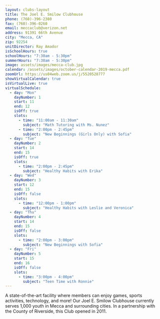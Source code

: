 ```yaml
---
layout: clubs-layout
title: The Joel E. Smilow Clubhouse
phone: (760)-396-2380
fax: (760)-396-0260
email: meccaclub@verizon.net
address: 91391 66th Avenue
city: "Mecca, CA"
zip: 92254
unitDirector: Ray Amador
isSchoolHours: true
schoolHours: "7:30am - 5:30pm"
summerHours: "7:30am - 5:30pm"
image: assets/images/mecca-club.jpg
calendar: /assets/images/october-calendar-2019-mecca.pdf
zoomUrl: https://us04web.zoom.us/j/5520528777
showVirtualCalendar: true
isVirtualLive: true
virtualSchedule:
  - day: "Mon"
    dayNumber: 1
    start: 11
    end: 12
    isOff: true
    slots:
      - time: "11:00am - 11:30am"
        subject: "Math Tutoring with Ms. Nunez"
      - time: "2:00pm - 2:45pm"
        subject: "New Beginnings (Girls Only) with Sofia"
  - day: "Tue"
    dayNumber: 2
    start: 14
    end: 15
    isOff: true
    slots:
      - time: "2:00pm - 2:45pm"
        subject: "Healthy Habits with Erika"
  - day: "Wed"
    dayNumber: 3
    start: 12
    end: 15
    isOff: false
    slots:
      - time: "12:00pm - 1:00pm"
        subject: "Healthy Habits with Leslie and Veronica"
  - day: "Thu"
    dayNumber: 4
    start: 14
    end: 15
    isOff: false
    slots:
      - time: "2:00pm - 3:00pm"
        subject: "New Beginnings with Sofia"
  - day: "Fri"
    dayNumber: 5
    start: 15
    end: 16
    isOff: false
    slots:
      - time: "3:00pm - 4:00pm"
        subject: "Teen Time with Ronnie"
---
```


A state-of-the-art facility where members can enjoy games, sports activities, technology, and more! Our Joel E. Smilow Clubhouse currently serves 1,000 youth in Mecca and surrounding cities. In a partnership with the County of Riverside, this Club opened in 2011.
